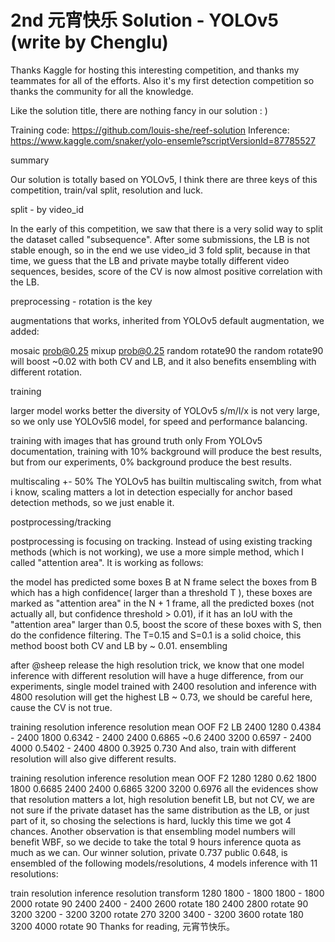 # 2nd 元宵快乐 Solution - YOLOv5 (write by Chenglu)
Thanks Kaggle for hosting this interesting competition, and thanks my teammates for all of the efforts. Also it's my first detection competition so thanks the community for all the knowledge.

Like the solution title, there are nothing fancy in our solution : )

Training code: https://github.com/louis-she/reef-solution
Inference: https://www.kaggle.com/snaker/yolo-ensemle?scriptVersionId=87785527

summary

Our solution is totally based on YOLOv5, I think there are three keys of this competition, train/val split, resolution and luck.

split - by video_id

In the early of this competition, we saw that there is a very solid way to split the dataset called "subsequence". After some submissions, the LB is not stable enough, so in the end we use video_id 3 fold split, because in that time, we guess that the LB and private maybe totally different video sequences, besides, score of the CV is now almost positive correlation with the LB.

preprocessing - rotation is the key

augmentations that works, inherited from YOLOv5 default augmentation, we added:

mosaic prob@0.25
mixup prob@0.25
random rotate90
the random rotate90 will boost ~0.02 with both CV and LB, and it also benefits ensembling with different rotation.

training

larger model works better
the diversity of YOLOv5 s/m/l/x is not very large, so we only use YOLOv5l6 model, for speed and performance balancing.

training with images that has ground truth only
From YOLOv5 documentation, training with 10% background will produce the best results, but from our experiments, 0% background produce the best results.

multiscaling +- 50%
The YOLOv5 has builtin multiscaling switch, from what i know, scaling matters a lot in detection especially for anchor based detection methods, so we just enable it.

postprocessing/tracking

postprocessing is focusing on tracking. Instead of using existing tracking methods (which is not working), we use a more simple method, which I called "attention area". It is working as follows:

the model has predicted some boxes B at N frame
select the boxes from B which has a high confidence( larger than a threshold T ), these boxes are marked as "attention area"
in the N + 1 frame, all the predicted boxes (not actually all, but confidence threshold > 0.01), if it has an IoU with the "attention area" larger than 0.5, boost the score of these boxes with S, then do the confidence filtering.
The T=0.15 and S=0.1 is a solid choice, this method boost both CV and LB by ~ 0.01.
ensembling

after @sheep release the high resolution trick, we know that one model inference with different resolution will have a huge difference, from our experiments, single model trained with 2400 resolution and inference with 4800 resolution will get the highest LB ~ 0.73, we should be careful here, cause the CV is not true.

training resolution	inference resolution	mean OOF F2	LB
2400	1280	0.4384	-
2400	1800	0.6342	-
2400	2400	0.6865	~0.6
2400	3200	0.6597	-
2400	4000	0.5402	-
2400	4800	0.3925	0.730
And also, train with different resolution will also give different results.

training resolution	inference resolution	mean OOF F2
1280	1280	0.62
1800	1800	0.6685
2400	2400	0.6865
3200	3200	0.6976
all the evidences show that resolution matters a lot, high resolution benefit LB, but not CV, we are not sure if the private dataset has the same distribution as the LB, or just part of it, so chosing the selections is hard, luckly this time we got 4 chances. Another observation is that ensembling model numbers will benefit WBF, so we decide to take the total 9 hours inference quota as much as we can. Our winner solution, private 0.737 public 0.648, is ensembled of the following models/resolutions, 4 models inference with 11 resolutions:

train resolution	inference resolution	transform
1280	1800	-
1800	1800	-
1800	2000	rotate 90
2400	2400	-
2400	2600	rotate 180
2400	2800	rotate 90
3200	3200	-
3200	3200	rotate 270
3200	3400	-
3200	3600	rotate 180
3200	4000	rotate 90
Thanks for reading, 元宵节快乐。